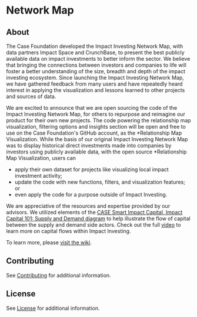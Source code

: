 # Network Map

## About

The Case Foundation developed the Impact Investing Network Map, with
data partners Impact Space and CrunchBase, to present the best publicly
available data on impact investments to better inform the sector. We
believe that bringing the connections between investors and companies to
life will foster a better understanding of the size, breadth and depth
of the impact investing ecosystem. Since launching the Impact Investing
Network Map, we have gathered feedback from many users and have
repeatedly heard interest in applying the visualization and lessons
learned to other projects and sources of data.

We are excited to announce that we are open sourcing the code of the
Impact Investing Network Map, for others to repurpose and reimagine our
product for their own new projects. The code powering the relationship
map visualization, filtering options and insights section will be open
and free to use on the Case Foundation's GitHub account, as the
\*Relationship Map Visualization. While the basis of our original Impact
Investing Network Map was to display historical direct investments made
into companies by investors using publicly available data, with the open
source \*Relationship Map Visualization, users can

-   apply their own dataset for projects like visualizing local impact
    investment activity;
-   update the code with new functions, filters, and visualization
    features; or
-   even apply the code for a purpose outside of Impact Investing.

We are appreciative of the resources and expertise provided by our
advisors. We utilized elements of the [CASE Smart Impact Capital, Impact
Capital 101: Supply and Demand
diagram](https://casesmartimpact.com/capital/check-out-smart-impact-capital/) to
help illustrate the flow of capital between the supply and demand side
actors. Check out the
full [video](https://casesmartimpact.com/capital/check-out-smart-impact-capital/) to
learn more on capital flows within Impact Investing.

To learn more, please [visit the wiki](https://github.com/casefoundation/NetworkMap/wiki).

## Contributing

See [Contributing](Contributing.md) for additional information.

## License

See [License](License.txt) for additional information.
